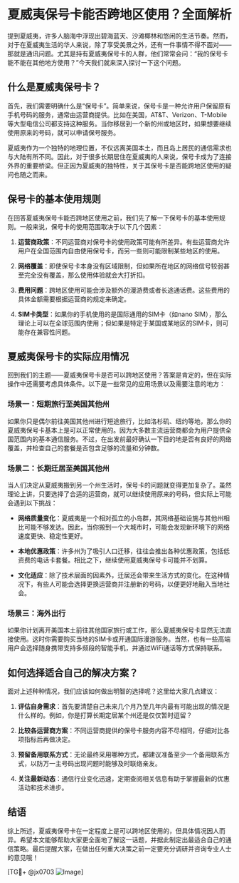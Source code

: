 # 夏威夷保号卡能否跨地区使用？全面解析

提到夏威夷，许多人脑海中浮现出碧海蓝天、沙滩椰林和悠闲的生活节奏。然而，对于在夏威夷生活的华人来说，除了享受美景之外，还有一件事情不得不面对——那就是通讯问题。尤其是持有夏威夷保号卡的人群，他们常常会问：“我的保号卡能不能在其他地方使用？”今天我们就来深入探讨一下这个问题。

## 什么是夏威夷保号卡？

首先，我们需要明确什么是“保号卡”。简单来说，保号卡是一种允许用户保留原有手机号码的服务，通常由运营商提供。比如在美国，AT&T、Verizon、T-Mobile等大型电信公司都支持这种服务。当你移居到一个新的州或地区时，如果想要继续使用原来的号码，就可以申请保号服务。

夏威夷作为一个独特的地理位置，不仅远离美国本土，而且岛上居民的通信需求也与大陆有所不同。因此，对于很多长期居住在夏威夷的人来说，保号卡成为了连接外界的重要桥梁。但正因为夏威夷的独特性，关于其保号卡是否能跨地区使用的疑问也随之而来。

## 保号卡的基本使用规则

在回答夏威夷保号卡能否跨地区使用之前，我们先了解一下保号卡的基本使用规则。一般来说，保号卡的使用范围取决于以下几个因素：

1. **运营商政策**：不同运营商对保号卡的使用政策可能有所差异。有些运营商允许用户在全国范围内自由使用保号卡，而另一些则可能限制某些地区的使用。

2. **网络覆盖**：即使保号卡本身没有区域限制，但如果所在地区的网络信号较弱甚至完全没有覆盖，那么使用体验就会大打折扣。

3. **费用问题**：跨地区使用可能会涉及额外的漫游费或者长途通话费。这些费用的具体金额需要根据运营商的规定来确定。

4. **SIM卡类型**：如果你的手机使用的是国际通用的SIM卡（如nano SIM），那么理论上可以在全球范围内使用；但如果是特定于某国或某地区的SIM卡，则可能存在兼容性问题。

## 夏威夷保号卡的实际应用情况

回到我们的主题——夏威夷保号卡是否可以跨地区使用？答案是肯定的，但在实际操作中还需要考虑具体条件。以下是一些常见的应用场景以及需要注意的地方：

### 场景一：短期旅行至美国其他州

如果你只是偶尔前往美国其他州进行短途旅行，比如洛杉矶、纽约等地，那么你的夏威夷保号卡基本上是可以正常使用的。因为大多数主流运营商都会为用户提供全国范围内的基本通信服务。不过，在出发前最好确认一下目的地是否有良好的网络覆盖，并检查自己的套餐是否包含足够的流量和分钟数。

### 场景二：长期迁居至美国其他州

当人们决定从夏威夷搬到另一个州生活时，保号卡的问题就变得更加复杂了。虽然理论上讲，只要选择了合适的运营商，就可以继续使用原来的号码，但实际上可能会遇到以下挑战：

- **网络质量变化**：夏威夷是一个相对孤立的小岛群，其网络基础设施与其他州相比可能不够发达。因此，当你搬到一个大城市时，可能会发现新环境下的网络速度更快、稳定性更好。
  
- **本地优惠政策**：许多州为了吸引人口迁移，往往会推出各种优惠政策，包括低资费的电话卡套餐。相比之下，继续使用夏威夷保号卡可能并不划算。

- **文化适应**：除了技术层面的因素外，迁居还会带来生活方式的变化。在这种情况下，有些人可能会选择更换运营商并注册新的号码，以便更好地融入当地社会。

### 场景三：海外出行

如果你计划离开美国本土前往其他国家旅行或工作，那么夏威夷保号卡显然无法直接使用。这时你需要购买当地的SIM卡或开通国际漫游服务。当然，也有一些高端用户会选择随身携带支持多频段的智能手机，并通过WiFi通话等方式保持联系。

## 如何选择适合自己的解决方案？

面对上述种种情况，我们应该如何做出明智的选择呢？这里给大家几点建议：

1. **评估自身需求**：首先要清楚自己未来几个月乃至几年内最有可能出现的情况是什么样的。例如，你是打算长期定居某个州还是仅仅暂时逗留？

2. **比较各运营商方案**：不同运营商提供的保号卡服务内容不尽相同，仔细对比各项指标后再做决定。

3. **预留备用联系方式**：无论最终采用哪种方式，都建议准备至少一个备用联系方式，以防万一主号码出现问题时能够及时联络亲友。

4. **关注最新动态**：通信行业变化迅速，定期查阅相关信息有助于掌握最新的优惠活动和技术进步。

## 结语

综上所述，夏威夷保号卡在一定程度上是可以跨地区使用的，但具体情况因人而异。希望本文能够帮助大家更全面地了解这一话题，并据此制定出最适合自己的通信策略。最后提醒大家，在做出任何重大决策之前一定要充分调研并咨询专业人士的意见哦！

[TG💪+ @jx0703 ![Image](https://github.com/user-attachments/assets/dbca1d08-cadb-493c-b0ec-ad6f7a83f270)]